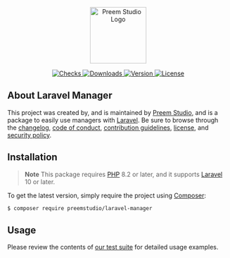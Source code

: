 <p align="center">
    <a href="https://preem.studio" target="_blank">
        <img src="https://raw.githubusercontent.com/PreemStudio/assets/main/logo-text.svg" width="128" alt="Preem Studio Logo" />
    </a>
</p>

<p align="center">
    <a href="https://github.com/PreemStudio/laravel-manager/actions">
        <img src="https://badge.sh/github/check-runs/PreemStudio/laravel-manager" alt="Checks" />
    </a>
    <a href="https://packagist.org/packages/preemstudio/laravel-manager">
        <img src="https://badge.sh/packagist/downloads/PreemStudio/laravel-manager" alt="Downloads" />
    </a>
    <a href="https://packagist.org/packages/preemstudio/laravel-manager">
        <img src="https://badge.sh/packagist/version/PreemStudio/laravel-manager" alt="Version" />
    </a>
    <a href="https://packagist.org/packages/preemstudio/laravel-manager">
        <img src="https://badge.sh/packagist/license/PreemStudio/laravel-manager" alt="License" />
    </a>
</p>

## About Laravel Manager

This project was created by, and is maintained by [Preem Studio](https://github.com/PreemStudio), and is a package to easily use managers with [Laravel](https://laravel.com/). Be sure to browse through the [changelog](CHANGELOG.md), [code of conduct](.github/CODE_OF_CONDUCT.md), [contribution guidelines](.github/CONTRIBUTING.md), [license](LICENSE), and [security policy](.github/SECURITY.md).

## Installation

> **Note**
> This package requires [PHP](https://www.php.net/) 8.2 or later, and it supports [Laravel](https://laravel.com/) 10 or later.

To get the latest version, simply require the project using [Composer](https://getcomposer.org/):

```bash
$ composer require preemstudio/laravel-manager
```

## Usage

Please review the contents of [our test suite](/tests) for detailed usage examples.
